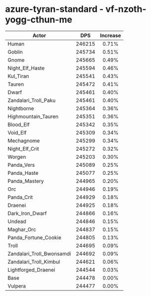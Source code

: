 # azure-tyran-standard - vf-nzoth-yogg-cthun-me
| Actor | DPS | Increase |
|---|:---:|:---:|
|Human|246215|0.71%|
|Goblin|245734|0.51%|
|Gnome|245665|0.49%|
|Night_Elf_Haste|245594|0.46%|
|Kul_Tiran|245541|0.43%|
|Tauren|245472|0.41%|
|Dwarf|245461|0.40%|
|Zandalari_Troll_Paku|245461|0.40%|
|Nightborne|245364|0.36%|
|Highmountain_Tauren|245351|0.36%|
|Blood_Elf|245342|0.35%|
|Void_Elf|245309|0.34%|
|Mechagnome|245299|0.34%|
|Night_Elf_Crit|245272|0.32%|
|Worgen|245203|0.30%|
|Panda_Vers|245089|0.25%|
|Panda_Haste|245077|0.25%|
|Panda_Mastery|244965|0.20%|
|Orc|244946|0.19%|
|Panda_Crit|244929|0.18%|
|Draenei|244925|0.18%|
|Dark_Iron_Dwarf|244866|0.16%|
|Undead|244846|0.15%|
|Maghar_Orc|244837|0.15%|
|Panda_Fortune_Cookie|244805|0.13%|
|Troll|244695|0.09%|
|Zandalari_Troll_Bwonsamdi|244692|0.09%|
|Zandalari_Troll_Kimbul|244621|0.06%|
|Lightforged_Draenei|244544|0.03%|
|Base|244478|0.00%|
|Vulpera|244477|0.00%|
